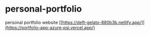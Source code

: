 # personal-portfolio
personal portfolio website
[[https://deft-gelato-880b3b.netlify.app/]](https://portfolio-app-azure-psi.vercel.app/)
